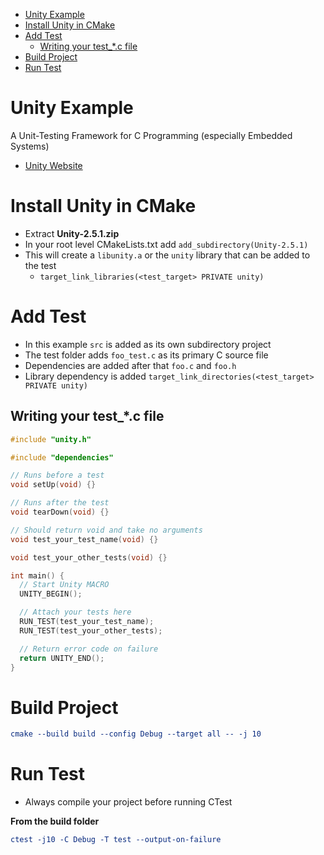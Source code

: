- [Unity Example](#unity-example)
- [Install Unity in CMake](#install-unity-in-cmake)
- [Add Test](#add-test)
  - [Writing your test_*.c file](#writing-your-test_c-file)
- [Build Project](#build-project)
- [Run Test](#run-test)

# Unity Example

A Unit-Testing Framework for C Programming (especially Embedded Systems)

- [Unity Website](http://www.throwtheswitch.org/unity)

# Install Unity in CMake

- Extract **Unity-2.5.1.zip**
- In your root level CMakeLists.txt add `add_subdirectory(Unity-2.5.1)`
- This will create a `libunity.a` or the `unity` library that can be added to the test
  - `target_link_libraries(<test_target> PRIVATE unity)`

# Add Test

- In this example `src` is added as its own subdirectory project
- The test folder adds `foo_test.c` as its primary C source file
- Dependencies are added after that `foo.c` and `foo.h`
- Library dependency is added `target_link_directories(<test_target> PRIVATE unity)`

## Writing your test_*.c file

```c
#include "unity.h"

#include "dependencies"

// Runs before a test
void setUp(void) {}

// Runs after the test
void tearDown(void) {}

// Should return void and take no arguments
void test_your_test_name(void) {}

void test_your_other_tests(void) {}

int main() {
  // Start Unity MACRO
  UNITY_BEGIN();

  // Attach your tests here
  RUN_TEST(test_your_test_name);
  RUN_TEST(test_your_other_tests);

  // Return error code on failure
  return UNITY_END();
}
```

# Build Project

```cmake
cmake --build build --config Debug --target all -- -j 10
```

# Run Test

- Always compile your project before running CTest

**From the build folder**

```cmake
ctest -j10 -C Debug -T test --output-on-failure
```
